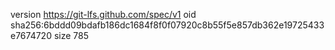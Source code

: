version https://git-lfs.github.com/spec/v1
oid sha256:6bddd09bdafb186dc1684f8f0f07920c8b55f5e857db362e19725433e7674720
size 785
